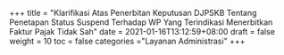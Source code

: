 +++
title = "Klarifikasi Atas Penerbitan Keputusan DJPSKB  Tentang Penetapan Status Suspend Terhadap WP Yang Terindikasi Menerbitkan Faktur Pajak Tidak Sah"
date = 2021-01-16T13:12:59+08:00
draft = false
weight = 10
toc = false
categories ="Layanan Administrasi"
+++